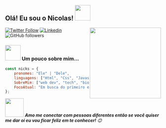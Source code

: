 <h2> Olá! Eu sou o Nicolas! <img src="https://media.giphy.com/media/12oufCB0MyZ1Go/giphy.gif" width="50"></h2>
<img align='right' src="https://media.giphy.com/media/M9gbBd9nbDrOTu1Mqx/giphy.gif" width="230">

[![Twitter Follow](https://img.shields.io/twitter/follow/Nicolas15152941?label=Follow)](https://twitter.com/intent/follow?screen_name=Nicolas15152941)
[![Linkedin](https://img.shields.io/badge/-Nicolas-blue?style=flat-square&logo=Linkedin&logoColor=white&link=https://www.linkedin.com/in/nicolas-de-souza-862b50248/)](https://www.linkedin.com/in/nicolas-de-souza-862b50248/)
![GitHub followers](https://img.shields.io/github/followers/Nicks-Souza?label=Follow&style=social)

### <img src="https://media.giphy.com/media/VgCDAzcKvsR6OM0uWg/giphy.gif" width="50"> Um pouco sobre mim...  

```javascript
const nicks = {
    pronomes: "Ele" | "Dele",
    linguagens: ["Html", "Css", "Javascript", "C#"],
    SobreMim: ["web dev", "tech", "biologia!"],
    FocoAtual: "Em busca do primeiro emprego"
};
```

<img src="https://media.giphy.com/media/LnQjpWaON8nhr21vNW/giphy.gif" width="60"> <em><b>Amo me conectar com pessoas diferentes então se você quiser me dar oi eu vou ficar feliz em te conhecer!</b> 😊</em>
